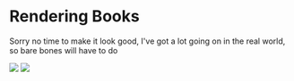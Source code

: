 # Rendering Books

Sorry no time to make it look good, I've got a lot going on in the real world, so bare bones will have to do


![](https://github.com/lisabroadhead/JAVA-coding-dojo/blob/main/springProjects/com.codingdojo.booksTwo/Screen%20Shot%202022-04-12%20at%208.51.02%20PM.png)
![](https://github.com/lisabroadhead/JAVA-coding-dojo/blob/main/springProjects/com.codingdojo.booksTwo/Screen%20Shot%202022-04-12%20at%209.21.26%20PM.png)
